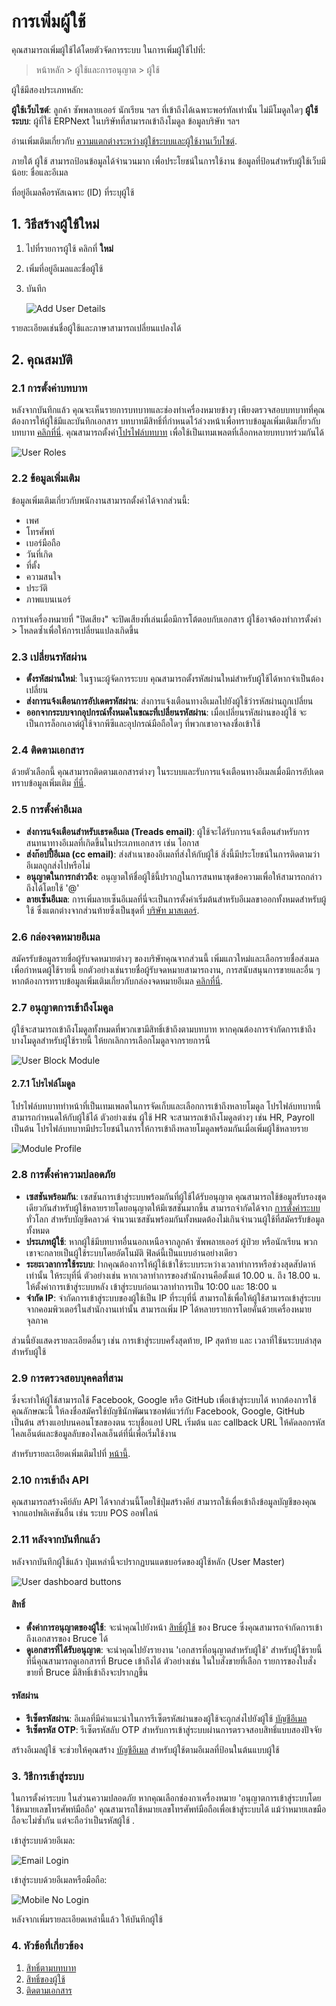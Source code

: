 <!-- add-breadcrumbs -->
# การเพิ่มผู้ใช้

คุณสามารถเพิ่มผู้ใช้ได้โดยตัวจัดการระบบ ในการเพิ่มผู้ใช้ไปที่:
> หน้าหลัก > ผู้ใช้และการอนุญาต > ผู้ใช้ 

ผู้ใช้มีสองประเภทหลัก:

**ผู้ใช้เว็บไซต์**: ลูกค้า ซัพพลายเออร์ นักเรียน ฯลฯ ที่เข้าถึงได้เฉพาะพอร์ทัลเท่านั้น ไม่มีโมดูลใดๆ
**ผู้ใช้ระบบ**: ผู้ที่ใช้ ERPNext ในบริษัทที่สามารถเข้าถึงโมดูล ข้อมูลบริษัท ฯลฯ

อ่านเพิ่มเติมเกี่ยวกับ [ความแตกต่างระหว่างผู้ใช้ระบบและผู้ใช้งานเว็บไซต์](/docs/user/manual/en/setting-up/articles/difference-between-system-user-and-website-user).

ภายใต้ ผู้ใช้ สามารถป้อนข้อมูลได้จำนวนมาก เพื่อประโยชน์ในการใช้งาน ข้อมูลที่ป้อนสำหรับผู้ใช้เว็บมีน้อย: ชื่อและอีเมล

ที่อยู่อีเมลคือรหัสเฉพาะ (ID) ที่ระบุผู้ใช้


## 1. วิธีสร้างผู้ใช้ใหม่

1. ไปที่รายการผู้ใช้ คลิกที่ **ใหม่**
1. เพิ่มที่อยู่อีเมลและชื่อผู้ใช้
1. บันทึก

    <img class="screenshot" src="{{docs_base_url}}/assets/img/users-and-permissions/add-user-details.png" alt="Add User Details">

รายละเอียดเช่นชื่อผู้ใช้และภาษาสามารถเปลี่ยนแปลงได้

## 2. คุณสมบัติ

### 2.1 การตั้งค่าบทบาท

หลังจากบันทึกแล้ว คุณจะเห็นรายการบทบาทและช่องทำเครื่องหมายข้างๆ เพียงตรวจสอบบทบาทที่คุณต้องการให้ผู้ใช้มีและบันทึกเอกสาร บทบาทมีสิทธิ์ที่กำหนดไว้ล่วงหน้าเพื่อทราบข้อมูลเพิ่มเติมเกี่ยวกับบทบาท [คลิกที่นี่](/docs/user/manual/en/setting-up/users-and-permissions/role-based-permissions). คุณสามารถตั้งค่า[โปรไฟล์บทบาท](/docs/user/manual/en/setting-up/users-and-permissions/role-and-role-profile) เพื่อใช้เป็นเทมเพลตที่เลือกหลายบทบาทร่วมกันได้

<img class="screenshot" src="{{docs_base_url}}/assets/img/setup/users/user-2.png" alt="User Roles">

### 2.2 ข้อมูลเพิ่มเติม
ข้อมูลเพิ่มเติมเกี่ยวกับพนักงานสามารถตั้งค่าได้จากส่วนนี้:

* เพศ
* โทรศัพท์
* เบอร์มือถือ
* วันที่เกิด
* ที่ตั้ง
* ความสนใจ
* ประวัติ
* ภาพแบนเนอร์

การทำเครื่องหมายที่ "ปิดเสียง" จะปิดเสียงที่เล่นเมื่อมีการโต้ตอบกับเอกสาร ผู้ใช้อาจต้องทำการตั้งค่า > โหลดซ้ำเพื่อให้การเปลี่ยนแปลงเกิดขึ้น

### 2.3 เปลี่ยนรหัสผ่าน

* **ตั้งรหัสผ่านใหม่**: ในฐานะผู้จัดการระบบ คุณสามารถตั้งรหัสผ่านใหม่สำหรับผู้ใช้ได้หากจำเป็นต้องเปลี่ยน
* **ส่งการแจ้งเตือนการอัปเดตรหัสผ่าน**: ส่งการแจ้งเตือนทางอีเมลไปยังผู้ใช้ว่ารหัสผ่านถูกเปลี่ยน
* **ออกจากระบบจากอุปกรณ์ทั้งหมดในขณะที่เปลี่ยนรหัสผ่าน**: เมื่อเปลี่ยนรหัสผ่านของผู้ใช้ จะเป็นการล็อกเอาต์ผู้ใช้จากพีซีและอุปกรณ์มือถือใดๆ ที่พวกเขาอาจลงชื่อเข้าใช้


### 2.4 ติดตามเอกสาร 
ด้วยตัวเลือกนี้ คุณสามารถติดตามเอกสารต่างๆ ในระบบและรับการแจ้งเตือนทางอีเมลเมื่อมีการอัปเดต ทราบข้อมูลเพิ่มเติม [ที่นี่](/docs/user/manual/en/setting-up/email/document-follow).

### 2.5 การตั้งค่าอีเมล

* **ส่งการแจ้งเตือนสำหรับเธรดอีเมล (Treads email)**: ผู้ใช้จะได้รับการแจ้งเตือนสำหรับการสนทนาทางอีเมลที่เกิดขึ้นในประเภทเอกสาร เช่น โอกาส
* **ส่งก๊อปปี้อีเมล (cc email)**: ส่งสำเนาของอีเมลที่ส่งให้กับผู้ใช้ สิ่งนี้มีประโยชน์ในการติดตามว่าอีเมลถูกส่งไปหรือไม่
* **อนุญาตในการกล่าวถึง**: อนุญาตให้ชื่อผู้ใช้นี้ปรากฏในการสนทนาชุดข้อความเพื่อให้สามารถกล่าวถึงได้โดยใช้ '@'
* **ลายเซ็นอีเมล**: การเพิ่มลายเซ็นอีเมลที่นี่จะเป็นการตั้งค่าเริ่มต้นสำหรับอีเมลขาออกทั้งหมดสำหรับผู้ใช้ ซึ่งแตกต่างจากส่วนท้ายซึ่งเป็นชุดที่ [บริษัท มาสเตอร์](/docs/user/manual/en/setting-up/company-setup).

### 2.6 กล่องจดหมายอีเมล

สมัครรับข้อมูลรายชื่อผู้รับจดหมายต่างๆ ของบริษัทคุณจากส่วนนี้ เพิ่มแถวใหม่และเลือกรายชื่อส่งเมลเพื่อกำหนดผู้ใช้รายนี้ ยกตัวอย่างเช่นรายชื่อผู้รับจดหมายสามารถงาน, การสนับสนุนการขายและอื่น ๆ หากต้องการทราบข้อมูลเพิ่มเติมเกี่ยวกับกล่องจดหมายอีเมล [คลิกที่นี่](/docs/user/manual/en/setting-up/email/email-inbox).

### 2.7 อนุญาตการเข้าถึงโมดูล

ผู้ใช้จะสามารถเข้าถึงโมดูลทั้งหมดที่พวกเขามีสิทธิ์เข้าถึงตามบทบาท หากคุณต้องการจำกัดการเข้าถึงบางโมดูลสำหรับผู้ใช้รายนี้ ให้ยกเลิกการเลือกโมดูลจากรายการนี้

<img class="screenshot" src="{{docs_base_url}}/assets/img/setup/users/user-3.png" alt="User Block Module">

#### 2.7.1 โปรไฟล์โมดูล

โปรไฟล์บทบาททำหน้าที่เป็นเทมเพลตในการจัดเก็บและเลือกการเข้าถึงหลายโมดูล โปรไฟล์บทบาทนี้สามารถกำหนดให้กับผู้ใช้ได้ ตัวอย่างเช่น ผู้ใช้ HR จะสามารถเข้าถึงโมดูลต่างๆ เช่น HR, Payroll เป็นต้น โปรไฟล์บทบาทมีประโยชน์ในการให้การเข้าถึงหลายโมดูลพร้อมกันเมื่อเพิ่มผู้ใช้หลายราย

<img class="screenshot" src="{{docs_base_url}}/assets/img/setup/users/module-profile.png" alt="Module Profile">

### 2.8 การตั้งค่าความปลอดภัย

* **เซสชันพร้อมกัน**: เซสชันการเข้าสู่ระบบพร้อมกันที่ผู้ใช้ได้รับอนุญาต คุณสามารถใช้ข้อมูลรับรองชุดเดียวกันสำหรับผู้ใช้หลายรายโดยอนุญาตให้มีเซสชันมากขึ้น สามารถจำกัดได้จาก [การตั้งค่าระบบ](/docs/user/manual/en/setting-up/settings/system-settings#15-security) ทั่วโลก สำหรับบัญชีคลาวด์ จำนวนเซสชันพร้อมกันทั้งหมดต้องไม่เกินจำนวนผู้ใช้ที่สมัครรับข้อมูลทั้งหมด
* **ประเภทผู้ใช้**: หากผู้ใช้มีบทบาทอื่นนอกเหนือจากลูกค้า ซัพพลายเออร์ ผู้ป่วย หรือนักเรียน พวกเขาจะกลายเป็นผู้ใช้ระบบโดยอัตโนมัติ ฟิลด์นี้เป็นแบบอ่านอย่างเดียว
* **ระยะเวลาการใช้ระบบ**: Iากคุณต้องการให้ผู้ใช้เข้าใช้ระบบระหว่างเวลาทำการหรือช่วงสุดสัปดาห์เท่านั้น ให้ระบุที่นี่ ตัวอย่างเช่น หากเวลาทำการของสำนักงานคือตั้งแต่ 10.00 น. ถึง 18.00 น. ให้ตั้งค่าการเข้าสู่ระบบหลัง เข้าสู่ระบบก่อนเวลาทำการเป็น 10:00 และ 18:00 น
* **จำกัด IP**: จำกัดการเข้าสู่ระบบของผู้ใช้เป็น IP ที่ระบุที่นี่ สามารถใช้เพื่อให้ผู้ใช้สามารถเข้าสู่ระบบจากคอมพิวเตอร์ในสำนักงานเท่านั้น สามารถเพิ่ม IP ได้หลายรายการโดยคั่นด้วยเครื่องหมายจุลภาค

ส่วนนี้ยังแสดงรายละเอียดอื่นๆ เช่น การเข้าสู่ระบบครั้งสุดท้าย, IP สุดท้าย และ เวลาที่ใช้นระบบล่าสุด สำหรับผู้ใช้

### 2.9 การตรวจสอบบุคคลที่สาม
ซึ่งจะทำให้ผู้ใช้สามารถใช้ Facebook, Google หรือ GitHub เพื่อเข้าสู่ระบบได้ หากต้องการใช้คุณลักษณะนี้ ให้ลงชื่อสมัครใช้บัญชีนักพัฒนาซอฟต์แวร์กับ Facebook, Google, GitHub เป็นต้น สร้างแอปบนคอนโซลของตน ระบุชื่อแอป URL เริ่มต้น และ callback URL ให้คัดลอกรหัสไคลเอ็นต์และข้อมูลลับของไคลเอ็นต์ที่นี่เพื่อเริ่มใช้งาน

สำหรับรายละเอียดเพิ่มเติมไปที่ [หน้านี้](https://frappe.io/docs/user/en/guides/deployment/how-to-enable-social-logins).

### 2.10 การเข้าถึง API
คุณสามารถสร้างคีย์ลับ API ได้จากส่วนนี้โดยใช้ปุ่มสร้างคีย์ สามารถใช้เพื่อเข้าถึงข้อมูลบัญชีของคุณจากแอปพลิเคชันอื่น เช่น ระบบ POS ออฟไลน์

### 2.11 หลังจากบันทึกแล้ว
หลังจากบันทึกผู้ใช้แล้ว ปุ่มเหล่านี้จะปรากฏบนแดชบอร์ดของผู้ใช้หลัก (User Master)

![User dashboard buttons](/docs/assets/img/setup/users/user-after-save.png)

#### สิทธิ์
* **ตั้งค่าการอนุญาตของผู้ใช้**: จะนำคุณไปยังหน้า [สิทธิ์ผู้ใช้](/docs/user/manual/en/setting-up/users-and-permissions/user-permissions) ของ Bruce ซึ่งคุณสามารถจำกัดการเข้าถึงเอกสารของ Bruce ได้
* **ดูเอกสารที่ได้รับอนุญาต**: จะนำคุณไปยังรายงาน 'เอกสารที่อนุญาตสำหรับผู้ใช้' สำหรับผู้ใช้รายนี้ ที่นี่คุณสามารถดูเอกสารที่ Bruce เข้าถึงได้ ตัวอย่างเช่น ในใบสั่งขายที่เลือก รายการของใบสั่งขายที่ Bruce มีสิทธิ์เข้าถึงจะปรากฏขึ้น

#### รหัสผ่าน

* **รีเซ็ตรหัสผ่าน**: อีเมลที่มีคำแนะนำในการรีเซ็ตรหัสผ่านของผู้ใช้จะถูกส่งไปยังผู้ใช้ [บัญชีอีเมล](/docs/user/manual/en/setting-up/email/email-account)
* **รีเซ็ตรหัส OTP**: รีเซ็ตรหัสลับ OTP สำหรับการเข้าสู่ระบบผ่านการตรวจสอบสิทธิ์แบบสองปัจจัย

สร้างอีเมลผู้ใช้ จะช่วยให้คุณสร้าง [บัญชีอีเมล](/docs/user/manual/en/setting-up/email/email-account) สำหรับผู้ใช้ตามอีเมลที่ป้อนในต้นแบบผู้ใช้

### 3. วิธีการเข้าสู่ระบบ
ในการตั้งค่าระบบ ในส่วนความปลอดภัย หากคุณเลือกช่องกาเครื่องหมาย 'อนุญาตการเข้าสู่ระบบโดยใช้หมายเลขโทรศัพท์มือถือ' คุณสามารถใช้หมายเลขโทรศัพท์มือถือเพื่อเข้าสู่ระบบได้ แม้ว่าหมายเลขมือถือจะไม่ซ้ำกัน แต่จะถือว่าเป็นรหัสผู้ใช้ .

เข้าสู่ระบบด้วยอีเมล:

<img class="screenshot" src="{{docs_base_url}}/assets/img/setup/users/user-login-email.png" alt="Email Login">

เข้าสู่ระบบด้วยอีเมลหรือมือถือ:

<img class="screenshot" src="{{docs_base_url}}/assets/img/setup/users/user-login-mobile.png" alt="Mobile No Login">

หลังจากเพิ่มรายละเอียดเหล่านี้แล้ว ให้บันทึกผู้ใช้

### 4. หัวข้อที่เกี่ยวข้อง
1. [สิทธิ์ตามบทบาท](/docs/user/manual/en/setting-up/users-and-permissions/role-based-permissions)
1. [สิทธิ์ของผู้ใช้](/docs/user/manual/en/setting-up/users-and-permissions/user-permissions)
1. [ติดตามเอกสาร](/docs/user/manual/en/setting-up/email/document-follow)
